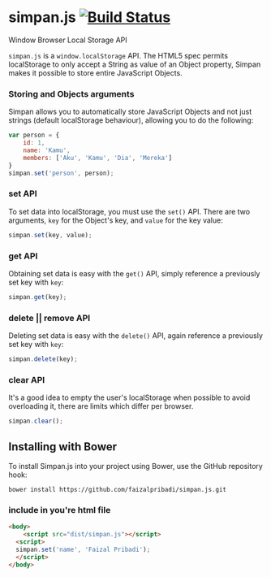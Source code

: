 # simpan.js [![Build Status](https://travis-ci.org/faizalpribadi/simpan.js.svg)](https://travis-ci.org/faizalpribadi/simpan.js)
Window Browser Local Storage API

`simpan.js` is a `window.localStorage` API. The HTML5 spec permits localStorage to only accept a String as value of an Object property, Simpan makes it possible to store entire JavaScript Objects.


### Storing and Objects arguments
Simpan allows you to automatically store JavaScript Objects and not just strings (default localStorage behaviour), allowing you to do the following:

```js
var person = {
	id: 1,
	name: 'Kamu',
	members: ['Aku', 'Kamu', 'Dia', 'Mereka']
}
simpan.set('person', person);
```

### set API
To set data into localStorage, you must use the `set()` API. There are two arguments, `key` for the Object's key, and `value` for the key value:

```js
simpan.set(key, value);
```

### get API
Obtaining set data is easy with the `get()` API, simply reference a previously set key with `key`:

```js
simpan.get(key);
```

### delete || remove API
Deleting set data is easy with the `delete()` API, again reference a previously set key with `key`:

```js
simpan.delete(key);
```

### clear API
It's a good idea to empty the user's localStorage when possible to avoid overloading it, there are limits which differ per browser. 

```js
simpan.clear();
```

## Installing with Bower
To install Simpan.js into your project using Bower, use the GitHub repository hook:

```
bower install https://github.com/faizalpribadi/simpan.js.git
```

### include in you're html file

```html
<body>
	<script src="dist/simpan.js"></script>
  <script>
  simpan.set('name', 'Faizal Pribadi');
  </script>
</body>
```


